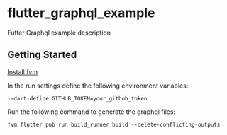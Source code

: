 # flutter_graphql_example

Futter Graphql example description

## Getting Started

[Install fvm](https://fvm.app/)

In the run settings define the following environment variables:
```console
--dart-define GITHUB_TOKEN=your_github_token
```

Run the following command to generate the graphql files:
```console
fvm flutter pub run build_runner build --delete-conflicting-outputs
```